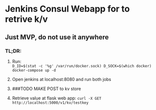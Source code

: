 # Jenkins Consul Webapp for to retrive k/v
## Just MVP, do not use it anywhere
### TL;DR:
1. Run:  
 `D_ID=$(stat -c '%g' /var/run/docker.sock) D_SOCK=$(which docker) docker-compose up -d`  

2. Open jenkins at localhost:8080 and run both jobs  
3. ###TODO MAKE POST to kv store
4. Retrieve value at flask web app:
  `curl -X GET http://localhost:5000/v1/kv/testkey`  